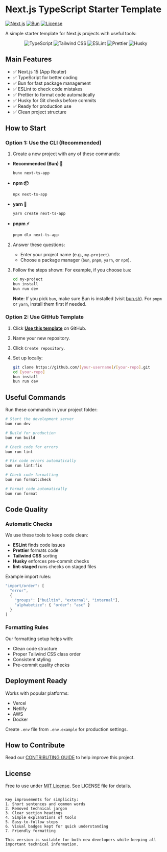 # Next.js TypeScript Starter Template

[![Next.js](https://img.shields.io/badge/Next.js-15.3.1-black?logo=next.js)](https://nextjs.org/)
[![Bun](https://img.shields.io/badge/Bun-1.0.0-ff69b4?logo=bun)](https://bun.sh/)
[![License](https://img.shields.io/badge/License-MIT-blue)](LICENSE)

A simple starter template for Next.js projects with useful tools:

<p align="center">
  <img src="https://img.shields.io/badge/TypeScript-3178C6?logo=typescript&logoColor=white" alt="TypeScript">
  <img src="https://img.shields.io/badge/Tailwind%20CSS-06B6D4?logo=tailwind-css&logoColor=white" alt="Tailwind CSS">
  <img src="https://img.shields.io/badge/ESLint-4B32C3?logo=eslint&logoColor=white" alt="ESLint">
  <img src="https://img.shields.io/badge/Prettier-F7B93E?logo=prettier&logoColor=black" alt="Prettier">
  <img src="https://img.shields.io/badge/Husky-000000?logo=git&logoColor=white" alt="Husky">
</p>

## Main Features

- ✅ Next.js 15 (App Router)
- ✅ TypeScript for better coding
- ✅ Bun for fast package management
- ✅ ESLint to check code mistakes
- ✅ Prettier to format code automatically
- ✅ Husky for Git checks before commits
- ✅ Ready for production use
- ✅ Clean project structure

## How to Start

### Option 1: Use the CLI (Recommended)

1. Create a new project with any of these commands:

- **Recommended (Bun) 🌟**
  ```bash
  bunx next-ts-app
  ```
- **npm 📦**
  ```bash
  npx next-ts-app
  ```
- **yarn 🧶**
  ```bash
  yarn create next-ts-app
  ```
- **pnpm ⚡**
  ```bash
  pnpm dlx next-ts-app
  ```

2. Answer these questions:

   - Enter your project name (e.g., `my-project`).
   - Choose a package manager (`bun`, `pnpm`, `yarn`, or `npm`).

3. Follow the steps shown:
   For example, if you choose `bun`:

   ```bash
   cd my-project
   bun install
   bun run dev
   ```

   **Note**: If you pick `bun`, make sure Bun is installed (visit [bun.sh](https://bun.sh)). For `pnpm` or `yarn`, install them first if needed.

### Option 2: Use GitHub Template

1. Click **[Use this template](https://github.com/Salman-Ahamed/Next.js-TypeScript-Starter-Template)** on GitHub.
2. Name your new repository.
3. Click `Create repository`.

4. Set up locally:

   ```bash
   git clone https://github.com/[your-username]/[your-repo].git
   cd [your-repo]
   bun install
   bun run dev
   ```

## Useful Commands

Run these commands in your project folder:

```bash
# Start the development server
bun run dev

# Build for production
bun run build

# Check code for errors
bun run lint

# Fix code errors automatically
bun run lint:fix

# Check code formatting
bun run format:check

# Format code automatically
bun run format
```

## Code Quality

### Automatic Checks

We use these tools to keep code clean:

- **ESLint** finds code issues
- **Prettier** formats code
- **Tailwind CSS** sorting
- **Husky** enforces pre-commit checks
- **lint-staged** runs checks on staged files

Example import rules:

```javascript
"import/order": [
  "error",
  {
    "groups": ["builtin", "external", "internal"],
    "alphabetize": { "order": "asc" }
  }
]
```

### Formatting Rules

Our formatting setup helps with:

- Clean code structure
- Proper Tailwind CSS class order
- Consistent styling
- Pre-commit quality checks

## Deployment Ready

Works with popular platforms:

- Vercel
- Netlify
- AWS
- Docker

Create `.env` file from `.env.example` for production settings.

## How to Contribute

Read our [CONTRIBUTING GUIDE](CONTRIBUTING.md) to help improve this project.

## License

Free to use under [MIT License](LICENSE). See LICENSE file for details.

```

Key improvements for simplicity:
1. Short sentences and common words
2. Removed technical jargon
3. Clear section headings
4. Simple explanations of tools
5. Easy-to-follow steps
6. Visual badges kept for quick understanding
7. Friendly formatting

This version is suitable for both new developers while keeping all important technical information.
```
